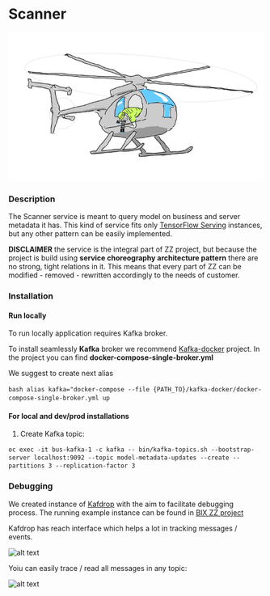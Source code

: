 # Scanner

![alt text][logo]

[logo]: img/scanner.png "Title"

### Description
The Scanner service is meant to query model on business and server metadata it has.
This kind of service fits only [TensorFlow Serving](https://www.tensorflow.org/tfx/guide/serving) 
instances, but any other pattern can be easily implemented.

**DISCLAIMER** the service is the integral part of ZZ project, but because the 
project is build using **service choreography architecture pattern** there are 
no strong, tight relations in it. This means that every part of ZZ can be 
modified - removed - rewritten accordingly to the needs of customer.


### Installation

#### Run locally


To run locally application requires Kafka broker.

To install seamlessly **Kafka** broker we recommend 
[Kafka-docker](https://github.com/wurstmeister/kafka-docker) project. 
In the project you can find **docker-compose-single-broker.yml**

We suggest to create next alias

```bash alias kafka="docker-compose --file {PATH_TO}/kafka-docker/docker-compose-single-broker.yml up```

#### For local and dev/prod installations

  1. Create Kafka topic:
  
    oc exec -it bus-kafka-1 -c kafka -- bin/kafka-topics.sh --bootstrap-server localhost:9092 --topic model-metadata-updates --create --partitions 3 --replication-factor 3
    

### Debugging

We created instance of [Kafdrop](https://github.com/obsidiandynamics/kafdrop) with
the aim to facilitate debugging process. The running example instance can be found
in [BIX ZZ project](https://kafdrop-zz-test.22ad.bi-x.openshiftapps.com/)

Kafdrop has reach interface which helps a lot in tracking messages / events.

![alt text][kafdrop]

[kafdrop]: img/kafdrop.png "Title"

Yoiu can easily trace / read all messages in any topic:

![alt text][kafdrop_read]

[kafdrop_read]: img/kafdrop%202.png "Title"